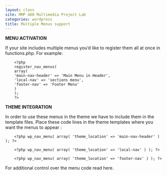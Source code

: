 ```yaml
---
layout: class
site: MMP 460 Multimedia Project Lab
categories: wordpress 
title: Multiple Menus support
---
```


**MENU ACTIVATION**

If your site includes multiple menus you’d like to register them all at once in functions.php. For example:

        <?php
        register_nav_menus(
        array(
        'main-nav-header' => 'Main Menu in Header',
        'local-nav' => 'sections menu',
        'footer-nav' => 'Footer Menu'
        )
        );
        ?>

**THEME INTEGRATION**

In order to use these menus in the theme we have to include them in the template files. Place these code lines in the theme templates where you want the menus to appear :

        <?php wp_nav_menu( array( 'theme_location' => 'main-nav-header' ) ); ?>

        <?php wp_nav_menu( array( 'theme_location' => 'local-nav' ) ); ?>

        <?php wp_nav_menu( array( 'theme_location' => 'footer-nav' ) ); ?>

For additional control over the menu code read here.
